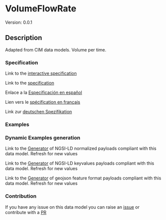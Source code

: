 # VolumeFlowRate
Version: 0.0.1

## Description 

Adapted from CIM data models. Volume per time.
### Specification

Link to the [interactive specification](https://swagger.lab.fiware.org/?url=https://raw.githubusercontent.com/smart-data-models/dataModel.EnergyCIM/master/VolumeFlowRate/swagger.yaml)

Link to the [specification](https://github.com/smart-data-models/dataModel.EnergyCIM/blob/master/VolumeFlowRate/doc/spec.md)

Enlace a la [Especificación en español](https://github.com/smart-data-models/dataModel.EnergyCIM/blob/master/VolumeFlowRate/doc/spec_ES.md)

Lien vers le [spécification en français](https://github.com/smart-data-models/dataModel.EnergyCIM/blob/master/VolumeFlowRate/doc/spec_FR.md)

Link zur [deutschen Spezifikation](https://github.com/smart-data-models/dataModel.EnergyCIM/blob/master/VolumeFlowRate/doc/spec_DE.md)
### Examples
### Dynamic Examples generation

Link to the [Generator](https://smartdatamodels.org/extra/ngsi-ld_generator.php?schemaUrl=https://raw.githubusercontent.com/smart-data-models/dataModel.EnergyCIM/master/VolumeFlowRate/schema.json&email=info@smartdatamodels.org) of NGSI-LD normalized payloads compliant with this data model. Refresh for new values

Link to the [Generator](https://smartdatamodels.org/extra/ngsi-ld_generator_keyvalues.php?schemaUrl=https://raw.githubusercontent.com/smart-data-models/dataModel.EnergyCIM/master/VolumeFlowRate/schema.json&email=info@smartdatamodels.org) of NGSI-LD keyvalues payloads compliant with this data model. Refresh for new values

Link to the [Generator](https://smartdatamodels.org/extra/geojson_features_generator_v1.0.php?schemaUrl=https://raw.githubusercontent.com/smart-data-models/dataModel.EnergyCIM/master/VolumeFlowRate/schema.json&email=info@smartdatamodels.org) of geojson feature format payloads compliant with this data model. Refresh for new values
### Contribution

 If you have any issue on this data model you can raise an [issue](https://github.com/smart-data-models/dataModel.EnergyCIM/issues)  or contribute with a [PR](https://github.com/smart-data-models/dataModel.EnergyCIM/pulls)